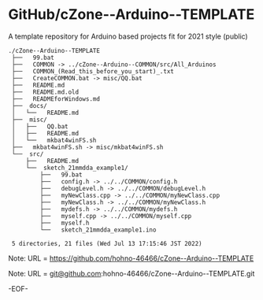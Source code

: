 # GitHub/cZone--Arduino--TEMPLATE

A template repository for Arduino based projects fit for 2021 style (public)

    ./cZone--Arduino--TEMPLATE
     ├──   99.bat
     ├──   COMMON -> ../cZone--Arduino--COMMON/src/All_Arduinos
     ├──   COMMON_(Read_this_before_you_start)_.txt
     ├──   CreateCOMMON.bat -> misc/QQ.bat
     ├──   README.md
     ├──   README.md.old
     ├──   READMEforWindows.md
     ├──  docs/
     │   └──   README.md
     ├──  misc/
     │   ├──   QQ.bat
     │   ├──   README.md
     │   └──   mkbat4winFS.sh
     ├──   mkbat4winFS.sh -> misc/mkbat4winFS.sh
     └──  src/
         ├──   README.md
         └──  sketch_21mmdda_example1/
             ├──   99.bat
             ├──   config.h -> ../../COMMON/config.h
             ├──   debugLevel.h -> ../../COMMON/debugLevel.h
             ├──   myNewClass.cpp -> ../../COMMON/myNewClass.cpp
             ├──   myNewClass.h -> ../../COMMON/myNewClass.h
             ├──   mydefs.h -> ../../COMMON/mydefs.h
             ├──   myself.cpp -> ../../COMMON/myself.cpp
             ├──   myself.h
             └──   sketch_21mmdda_example1.ino
     
     5 directories, 21 files (Wed Jul 13 17:15:46 JST 2022)


Note: URL = https://github.com/hohno-46466/cZone--Arduino--TEMPLATE

Note: URL = git@github.com:hohno-46466/cZone--Arduino--TEMPLATE.git

-EOF-
